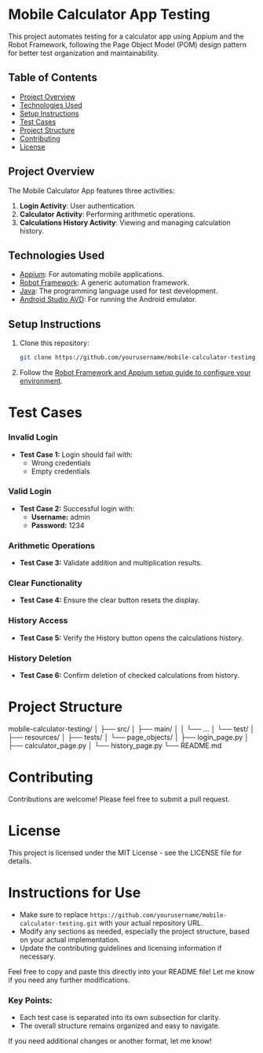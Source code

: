 # Mobile Calculator App Testing

This project automates testing for a calculator app using Appium and the Robot Framework, following the Page Object Model (POM) design pattern for better test organization and maintainability.

## Table of Contents

- [Project Overview](#project-overview)
- [Technologies Used](#technologies-used)
- [Setup Instructions](#setup-instructions)
- [Test Cases](#test-cases)
- [Project Structure](#project-structure)
- [Contributing](#contributing)
- [License](#license)

## Project Overview

The Mobile Calculator App features three activities:

1. **Login Activity**: User authentication.
2. **Calculator Activity**: Performing arithmetic operations.
3. **Calculations History Activity**: Viewing and managing calculation history.

## Technologies Used

- [Appium](http://appium.io/): For automating mobile applications.
- [Robot Framework](https://robotframework.org/): A generic automation framework.
- [Java](https://www.java.com/): The programming language used for test development.
- [Android Studio AVD](https://developer.android.com/studio/run/emulator): For running the Android emulator.

## Setup Instructions

1. Clone this repository:
   ```bash
   git clone https://github.com/yourusername/mobile-calculator-testing.git
2. Follow the [Robot Framework and Appium setup guide to configure your environment](https://www.pentalog.com/blog/mobile-development/mobile-automation-with-robot-framework-and-appium/).


# Test Cases

### Invalid Login
- **Test Case 1:** Login should fail with:
  - Wrong credentials
  - Empty credentials

### Valid Login
- **Test Case 2:** Successful login with:
  - **Username:** admin
  - **Password:** 1234

### Arithmetic Operations
- **Test Case 3:** Validate addition and multiplication results.

### Clear Functionality
- **Test Case 4:** Ensure the clear button resets the display.

### History Access
- **Test Case 5:** Verify the History button opens the calculations history.

### History Deletion
- **Test Case 6:** Confirm deletion of checked calculations from history.

# Project Structure
mobile-calculator-testing/
│
├── src/
│   ├── main/
│   │   └── ...
│   └── test/
│       ├── resources/
│       ├── tests/
│       └── page_objects/
│           ├── login_page.py
│           ├── calculator_page.py
│           └── history_page.py
└── README.md

# Contributing
Contributions are welcome! Please feel free to submit a pull request.

# License
This project is licensed under the MIT License - see the LICENSE file for details.

# Instructions for Use
- Make sure to replace `https://github.com/yourusername/mobile-calculator-testing.git` with your actual repository URL.
- Modify any sections as needed, especially the project structure, based on your actual implementation.
- Update the contributing guidelines and licensing information if necessary.

Feel free to copy and paste this directly into your README file! Let me know if you need any further modifications.

### Key Points:
- Each test case is separated into its own subsection for clarity.
- The overall structure remains organized and easy to navigate.

If you need additional changes or another format, let me know!


